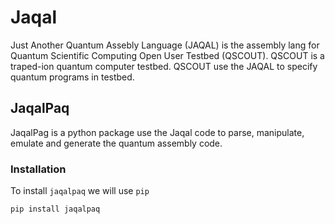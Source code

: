 # Jaqal

Just Another Quantum Assebly Language (JAQAL) is the assembly lang for Quantum Scientific Computing Open User Testbed (QSCOUT). QSCOUT is a traped-ion quantum computer testbed. QSCOUT use the JAQAL to specify quantum programs in testbed.

## JaqalPaq

JaqalPag is a python package use the Jaqal code to parse, manipulate, emulate and generate the quantum assembly code.

### Installation

To install `jaqalpaq` we will use `pip`

```terminal
pip install jaqalpaq
```
